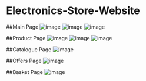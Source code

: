 # Electronics-Store-Website

##Main Page
![image](https://user-images.githubusercontent.com/53102064/216602906-92c6d9db-ea10-4593-88e7-a7d9dc22fad1.png)
![image](https://user-images.githubusercontent.com/53102064/216602951-2a37c992-cca6-47ef-b4e0-b586dd3643cd.png)
![image](https://user-images.githubusercontent.com/53102064/216602985-bd46a01c-5bca-4e59-b582-262e04841713.png)

##Product Page
![image](https://user-images.githubusercontent.com/53102064/216603063-9760d111-0a88-4998-99c6-5ba159111034.png)
![image](https://user-images.githubusercontent.com/53102064/216603105-22df8ba7-bb46-4459-aeb7-940a3bdfa8cf.png)
![image](https://user-images.githubusercontent.com/53102064/216603160-40157cb0-76ec-4a1d-8585-e856107d4b27.png)

##Catalogue Page
![image](https://user-images.githubusercontent.com/53102064/216603738-5d1b470a-c09f-4752-a0b9-c5d1aa7b7623.png)

##Offers Page
![image](https://user-images.githubusercontent.com/53102064/216603966-a98d5ae4-8915-4199-a3fc-0392adbd16d5.png)

##Basket Page
![image](https://user-images.githubusercontent.com/53102064/216604051-ecd75695-3bb5-468d-965a-15a6c9fe68ad.png)
